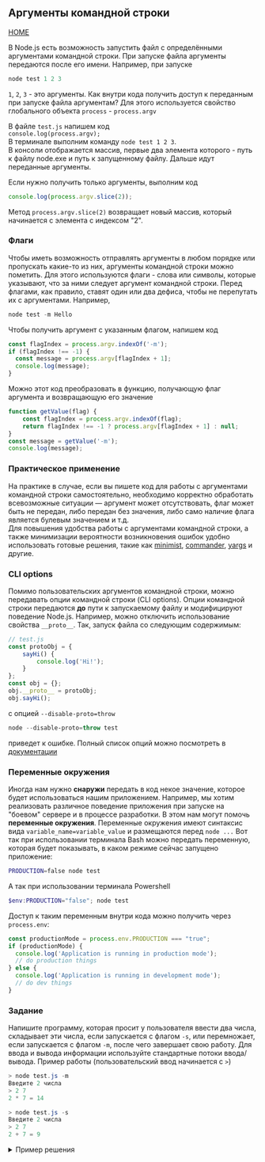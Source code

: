 ## Аргументы командной строки
[HOME](../README.md)

В Node.js есть возможность запустить файл с определёнными аргументами командной строки. При запуске файла аргументы передаются после его имени. Например, при запуске   
```powershell  
node test 1 2 3
```  
`1`, `2`, `3` - это аргументы.
Как внутри кода получить доступ к переданным при запуске файла аргументам? Для этого используется свойство глобального объекта `process` - `process.argv`

В файле `test.js` напишем код  
`console.log(process.argv);`  
В терминале выполним команду `node test 1 2 3`.  
В консоли отображается массив, первые два элемента которого - путь к файлу node.exe и путь к запущенному файлу. Дальше идут переданные аргументы.

Если нужно получить только аргументы, выполним код  
```js
console.log(process.argv.slice(2));
```
Метод `process.argv.slice(2)` возвращает новый массив, который начинается с элемента с индексом "2".

### Флаги
Чтобы иметь возможность отправлять аргументы в любом порядке или пропускать какие-то из них, аргументы командной строки можно пометить. Для этого используются флаги - слова или символы, которые указывают, что за ними следует аргумент командной строки. Перед флагами, как правило, ставят один или два дефиса, чтобы не перепутать их с аргументами. Например,
```powershell  
node test -m Hello
```  
Чтобы получить аргумент с указанным флагом, напишем код  
```js
const flagIndex = process.argv.indexOf('-m');
if (flagIndex !== -1) {
  const message = process.argv[flagIndex + 1];
  console.log(message);
}
```
Можно этот код преобразовать в функцию, получающую флаг аргумента и возвращающую его значение
```js
function getValue(flag) {
    const flagIndex = process.argv.indexOf(flag);
    return flagIndex !== -1 ? process.argv[flagIndex + 1] : null;
}
const message = getValue('-m');
console.log(message);
```

### Практическое применение
На практике в случае, если вы пишете код для работы с аргументами командной строки самостоятельно, необходимо корректно обработать всевозможные ситуации — аргумент может отсутствовать, флаг может быть не передан, либо передан без значения, либо само наличие флага является булевым значением и т.д.    
Для повышения удобства работы с аргументами командной строки, а также минимизации вероятности возникновения ошибок удобно использовать готовые решения, такие как [minimist](https://www.npmjs.com/package/minimist), [commander](https://www.npmjs.com/package/commander), [yargs](https://www.npmjs.com/package/yargs) и другие.

### CLI options
Помимо пользовательских аргументов командной строки, можно передавать опции командной строки (CLI options). Опции командной строки передаются **до** пути к запускаемому файлу и модифицируют поведение Node.js. Например, можно отключить использование свойства `__proto__`. Так, запуск файла со следующим содержимым:
```js
// test.js
const protoObj = {
    sayHi() {
        console.log('Hi!');
    }
};
const obj = {};
obj.__proto__ = protoObj;
obj.sayHi();
```
с опцией `--disable-proto=throw`
```powershell
node --disable-proto=throw test
```
приведет к ошибке. Полный список опций можно посмотреть в [документации](https://nodejs.org/dist/latest-v14.x/docs/api/cli.html#cli_options) 

### Переменные окружения
Иногда нам нужно **снаружи** передать в код некое значение, которое будет использоваться нашим приложением. Например, мы хотим реализовать различное поведение приложения при запуске на "боевом" сервере и в процессе разработки. В этом нам могут помочь **переменные окружения**. Переменные окружения имеют синтаксис вида `variable_name=variable_value` и размещаются перед `node ...` Вот так при использовании терминала Bash можно передать переменную, которая будет показывать, в каком режиме сейчас запущено приложение:
```bash
PRODUCTION=false node test
```
А так при использовании терминала Powershell
```powershell
$env:PRODUCTION="false"; node test
```
Доступ к таким переменным внутри кода можно получить через `process.env`:
```js
const productionMode = process.env.PRODUCTION === "true";
if (productionMode) {
  console.log('Application is running in production mode');
  // do production things
} else {
  console.log('Application is running in development mode');
  // do dev things
}
```

### Задание
Напишите программу, которая просит у пользователя ввести два числа, складывает эти числа, если запускается с флагом `-s`, или перемножает, если запускается с флагом `-m`, после чего завершает свою работу. Для ввода и вывода информации используйте стандартные потоки ввода/вывода. Пример работы (пользовательский ввод начинается с `>`)
```powershell
> node test.js -m
Введите 2 числа
> 2 7
2 * 7 = 14
```
```powershell
> node test.js -s
Введите 2 числа
> 2 7
2 + 7 = 9
```

<details>
<summary>Пример решения</summary>

```js
const { stdout, stdin, exit } = process;
const flag = process.argv[2];
const allowedFlags = ['-m', '-s'];
if (!allowedFlags.includes(flag)) {
    stdout.write('Попробуйте ещё раз запустить файл с флагом -s или -m');
    exit();
}
stdout.write('Введите, пожалуйста, два числа\n');
stdin.on('data', data => {
    const numString = data.toString();
    const numStringsArray = numString.split(' ');
    const hasIncorrectLength = numStringsArray.length !== 2;
    const hasIncorrectValues = numStringsArray.some(numStr => Number.isNaN(+numStr));
    if (hasIncorrectLength || hasIncorrectValues) {
        stdout.write('Нужно ввести 2 числа, разделенных пробелом');
        exit();
    }
    const [firstNum, secondNum] = numStringsArray.map(numStr => +numStr);
    if (flag === '-s') {
        const sum = firstNum + secondNum;
        stdout.write(`${firstNum} + ${secondNum} = ${sum}`);
    } else {
        const mult = firstNum * secondNum;
        stdout.write(`${firstNum} * ${secondNum} = ${mult}`);
    }
    exit();
});
```
</details>
